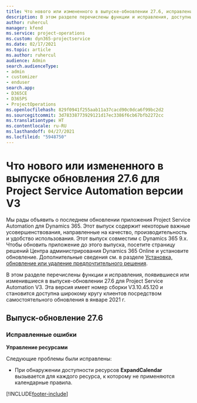 ```yaml
---
title: Что нового или измененного в выпуске-обновлении 27.6, исправление, Project Service Automation, исправление V3
description: В этом разделе перечислены функции и исправления, доступные в выпуске-обновлении 27.6 для Project Service Automation исправление V3.
author: ruhercul
manager: kfend
ms.service: project-operations
ms.custom: dyn365-projectservice
ms.date: 02/17/2021
ms.topic: article
ms.author: ruhercul
audience: Admin
search.audienceType:
- admin
- customizer
- enduser
search.app:
- D365CE
- D365PS
- ProjectOperations
ms.openlocfilehash: 829f0941f255aab11a37cacd90c0dca6f99bc2d2
ms.sourcegitcommit: 3d78338773929121d17ec3386f6cb67bfb2272cc
ms.translationtype: HT
ms.contentlocale: ru-RU
ms.lasthandoff: 04/27/2021
ms.locfileid: "5948750"
---
```

# <a name="whats-new-or-changed-in-project-service-automation-update-release-276-v3"></a>Что нового или измененного в выпуске обновления 27.6 для Project Service Automation версии V3

Мы рады объявить о последнем обновлении приложения Project Service Automation для Dynamics 365. Этот выпуск содержит некоторые важные усовершенствования, направленные на качество, производительность и удобство использования. Этот выпуск совместим с Dynamics 365 9.x. Чтобы обновить приложение до этого выпуска, посетите страницу решений Центра администрирования Dynamics 365 Online и установите обновление. Дополнительные сведения см. в разделе [Установка, обновление или удаление предпочтительного решения](/power-platform/admin/install-remove-preferred-solution).

В этом разделе перечислены функции и исправления, появившиеся или изменившиеся в выпуске-обновлении 27.6 для Project Service Automation V3. Эта версия имеет номер сборки V3.10.45.120 и становится доступна широкому кругу клиентов посредством самостоятельного обновления в январе 2021 г.

## <a name="update-release-276"></a>Выпуск-обновление 27.6

### <a name="bug-fixes"></a>Исправленные ошибки


**Управление ресурсами**

Следующие проблемы были исправлены:

- При обнаружении доступности ресурсов **ExpandCalendar** вызывается для каждого ресурса, к которому не применяются календарные правила.


[!INCLUDE[footer-include](../includes/footer-banner.md)]